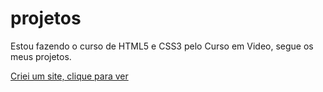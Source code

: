 # projetos
Estou fazendo o curso de HTML5 e CSS3 pelo Curso em Video, segue os meus projetos.

<a href="https://renaneandrade1.github.io/projetos/site/index.html"> Criei um site, clique para ver 
